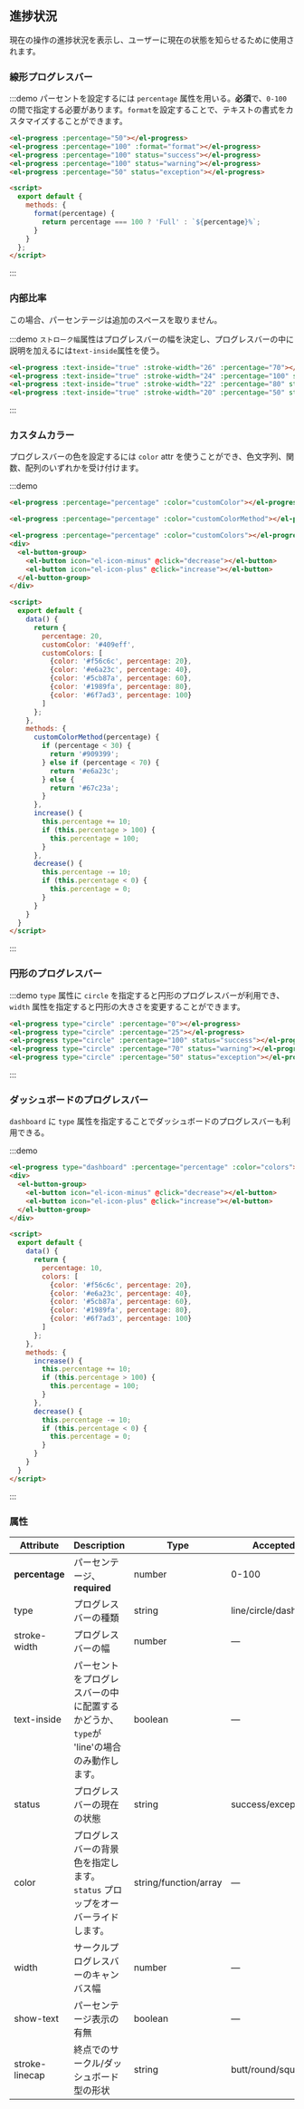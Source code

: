 ## 進捗状況

現在の操作の進捗状況を表示し、ユーザーに現在の状態を知らせるために使用されます。

### 線形プログレスバー

:::demo パーセントを設定するには `percentage` 属性を用いる。**必須**で、`0-100`の間で指定する必要があります。`format`を設定することで、テキストの書式をカスタマイズすることができます。
```html
<el-progress :percentage="50"></el-progress>
<el-progress :percentage="100" :format="format"></el-progress>
<el-progress :percentage="100" status="success"></el-progress>
<el-progress :percentage="100" status="warning"></el-progress>
<el-progress :percentage="50" status="exception"></el-progress>

<script>
  export default {
    methods: {
      format(percentage) {
        return percentage === 100 ? 'Full' : `${percentage}%`;
      }
    }
  };
</script>
```
:::

### 内部比率

この場合、パーセンテージは追加のスペースを取りません。

:::demo `ストローク幅`属性はプログレスバーの幅を決定し、プログレスバーの中に説明を加えるには`text-inside`属性を使う。
```html
<el-progress :text-inside="true" :stroke-width="26" :percentage="70"></el-progress>
<el-progress :text-inside="true" :stroke-width="24" :percentage="100" status="success"></el-progress>
<el-progress :text-inside="true" :stroke-width="22" :percentage="80" status="warning"></el-progress>
<el-progress :text-inside="true" :stroke-width="20" :percentage="50" status="exception"></el-progress>
```
:::

### カスタムカラー

プログレスバーの色を設定するには `color` attr を使うことができ、色文字列、関数、配列のいずれかを受け付けます。

:::demo

```html
<el-progress :percentage="percentage" :color="customColor"></el-progress>

<el-progress :percentage="percentage" :color="customColorMethod"></el-progress>

<el-progress :percentage="percentage" :color="customColors"></el-progress>
<div>
  <el-button-group>
    <el-button icon="el-icon-minus" @click="decrease"></el-button>
    <el-button icon="el-icon-plus" @click="increase"></el-button>
  </el-button-group>
</div>

<script>
  export default {
    data() {
      return {
        percentage: 20,
        customColor: '#409eff',
        customColors: [
          {color: '#f56c6c', percentage: 20},
          {color: '#e6a23c', percentage: 40},
          {color: '#5cb87a', percentage: 60},
          {color: '#1989fa', percentage: 80},
          {color: '#6f7ad3', percentage: 100}
        ]
      };
    },
    methods: {
      customColorMethod(percentage) {
        if (percentage < 30) {
          return '#909399';
        } else if (percentage < 70) {
          return '#e6a23c';
        } else {
          return '#67c23a';
        }
      },
      increase() {
        this.percentage += 10;
        if (this.percentage > 100) {
          this.percentage = 100;
        }
      },
      decrease() {
        this.percentage -= 10;
        if (this.percentage < 0) {
          this.percentage = 0;
        }
      }
    }
  }
</script>
```
:::

### 円形のプログレスバー

:::demo `type` 属性に `circle` を指定すると円形のプログレスバーが利用でき、`width` 属性を指定すると円形の大きさを変更することができます。
```html
<el-progress type="circle" :percentage="0"></el-progress>
<el-progress type="circle" :percentage="25"></el-progress>
<el-progress type="circle" :percentage="100" status="success"></el-progress>
<el-progress type="circle" :percentage="70" status="warning"></el-progress>
<el-progress type="circle" :percentage="50" status="exception"></el-progress>
```
:::

### ダッシュボードのプログレスバー

`dashboard` に `type` 属性を指定することでダッシュボードのプログレスバーも利用できる。

:::demo

```html
<el-progress type="dashboard" :percentage="percentage" :color="colors"></el-progress>
<div>
  <el-button-group>
    <el-button icon="el-icon-minus" @click="decrease"></el-button>
    <el-button icon="el-icon-plus" @click="increase"></el-button>
  </el-button-group>
</div>

<script>
  export default {
    data() {
      return {
        percentage: 10,
        colors: [
          {color: '#f56c6c', percentage: 20},
          {color: '#e6a23c', percentage: 40},
          {color: '#5cb87a', percentage: 60},
          {color: '#1989fa', percentage: 80},
          {color: '#6f7ad3', percentage: 100}
        ]
      };
    },
    methods: {
      increase() {
        this.percentage += 10;
        if (this.percentage > 100) {
          this.percentage = 100;
        }
      },
      decrease() {
        this.percentage -= 10;
        if (this.percentage < 0) {
          this.percentage = 0;
        }
      }
    }
  }
</script>
```
:::

### 属性
| Attribute      | Description          | Type      | Accepted Values       | Default  |
| --- | ---- | ---- | ---- | ---- |
| **percentage** | パーセンテージ、 **required** | number | 0-100 | 0 |
| type | プログレスバーの種類 | string | line/circle/dashboard | line |
| stroke-width | プログレスバーの幅 | number | — | 6 |
| text-inside | パーセントをプログレスバーの中に配置するかどうか、`type`が 'line'の場合のみ動作します。 | boolean | — | false |
| status | プログレスバーの現在の状態 | string | success/exception/warning | — |
| color  | プログレスバーの背景色を指定します。`status` プロップをオーバーライドします。 | string/function/array | — | '' |
| width | サークルプログレスバーのキャンバス幅 | number | — | 126 |
| show-text | パーセンテージ表示の有無 | boolean | — | true |
| stroke-linecap  | 終点でのサークル/ダッシュボード型の形状 | string | butt/round/square | round |
